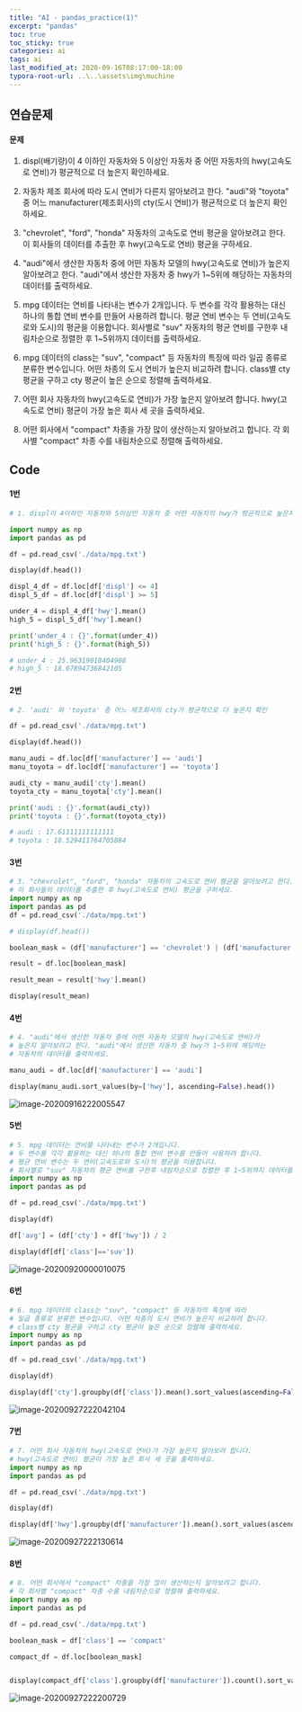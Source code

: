 ```yaml
---
title: "AI - pandas_practice(1)"
excerpt: "pandas"
toc: true
toc_sticky: true
categories: ai
tags: ai
last_modified_at: 2020-09-16T08:17:00-18:00
typora-root-url: ..\..\assets\img\muchine
---
```


## 연습문제

#### 문제

 1. displ(배기량)이 4 이하인 자동차와 5 이상인 자동차 중 
 어떤 자동차의 hwy(고속도로 연비)가 평균적으로 더 높은지 확인하세요.

 2. 자동차 제조 회사에 따라 도시 연비가 다른지 알아보려고 한다. 
 "audi"와 "toyota" 중 어느 manufacturer(제조회사)의 cty(도시 연비)가 
 평균적으로 더 높은지 확인하세요.

 3. "chevrolet", "ford", "honda" 자동차의 고속도로 연비 평균을 알아보려고 한다. 
 이 회사들의 데이터를 추출한 후 hwy(고속도로 연비) 평균을 구하세요.

 4. "audi"에서 생산한 자동차 중에 어떤 자동차 모델의 hwy(고속도로 연비)가 
 높은지 알아보려고 한다. "audi"에서 생산한 자동차 중 hwy가 1~5위에 해당하는 
 자동차의 데이터를 출력하세요.

 5. mpg 데이터는 연비를 나타내는 변수가 2개입니다. 
 두 변수를 각각 활용하는 대신 하나의 통합 연비 변수를 만들어 사용하려 합니다. 
 평균 연비 변수는 두 연비(고속도로와 도시)의 평균을 이용합니다. 
 회사별로 "suv" 자동차의 평균 연비를 구한후 내림차순으로 정렬한 후 1~5위까지 데이터를 출력하세요.

 6. mpg 데이터의 class는 "suv", "compact" 등 자동차의 특징에 따라 
 일곱 종류로 분류한 변수입니다. 어떤 차종의 도시 연비가 높은지 비교하려 합니다. 
 class별 cty 평균을 구하고 cty 평균이 높은 순으로 정렬해 출력하세요.

 7. 어떤 회사 자동차의 hwy(고속도로 연비)가 가장 높은지 알아보려 합니다. 
 hwy(고속도로 연비) 평균이 가장 높은 회사 세 곳을 출력하세요.

 8. 어떤 회사에서 "compact" 차종을 가장 많이 생산하는지 알아보려고 합니다. 
 각 회사별 "compact" 차종 수를 내림차순으로 정렬해 출력하세요.

 

## Code

#### 1번

```python
# 1. displ이 4이하인 자동차와 5이상인 자동차 중 어떤 자동차의 hwy가 평균적으로 높은지 확인

import numpy as np
import pandas as pd

df = pd.read_csv('./data/mpg.txt')

display(df.head())

displ_4_df = df.loc[df['displ'] <= 4]
displ_5_df = df.loc[df['displ'] >= 5]

under_4 = displ_4_df['hwy'].mean()
high_5 = displ_5_df['hwy'].mean()

print('under_4 : {}'.format(under_4))
print('high_5 : {}'.format(high_5))

# under_4 : 25.96319018404908
# high_5 : 18.07894736842105
```

#### 2번

```python
# 2. 'audi' 와 'toyota' 중 어느 제조회사의 cty가 평균적으로 더 높은지 확인

df = pd.read_csv('./data/mpg.txt')

display(df.head())

manu_audi = df.loc[df['manufacturer'] == 'audi']
manu_toyota = df.loc[df['manufacturer'] == 'toyota']

audi_cty = manu_audi['cty'].mean()
toyota_cty = manu_toyota['cty'].mean()

print('audi : {}'.format(audi_cty))
print('toyota : {}'.format(toyota_cty))

# audi : 17.61111111111111
# toyota : 18.529411764705884
```

#### 3번

```python
# 3. "chevrolet", "ford", "honda" 자동차의 고속도로 연비 평균을 알아보려고 한다. 
# 이 회사들의 데이터를 추출한 후 hwy(고속도로 연비) 평균을 구하세요.
import numpy as np
import pandas as pd
df = pd.read_csv('./data/mpg.txt')

# display(df.head())

boolean_mask = (df['manufacturer'] == 'chevrolet') | (df['manufacturer'] == 'ford') | (df['manufacturer'] == 'honda')

result = df.loc[boolean_mask]

result_mean = result['hwy'].mean()

display(result_mean)
```

#### 4번

```python
# 4. "audi"에서 생산한 자동차 중에 어떤 자동차 모델의 hwy(고속도로 연비)가 
# 높은지 알아보려고 한다. "audi"에서 생산한 자동차 중 hwy가 1~5위에 해당하는 
# 자동차의 데이터를 출력하세요.

manu_audi = df.loc[df['manufacturer'] == 'audi']

display(manu_audi.sort_values(by=['hwy'], ascending=False).head())
```

![image-20200916222005547](/assets/img/muchine/image-20200916222005547.png)

#### 5번

```python
# 5. mpg 데이터는 연비를 나타내는 변수가 2개입니다. 
# 두 변수를 각각 활용하는 대신 하나의 통합 연비 변수를 만들어 사용하려 합니다. 
# 평균 연비 변수는 두 연비(고속도로와 도시)의 평균을 이용합니다. 
# 회사별로 "suv" 자동차의 평균 연비를 구한후 내림차순으로 정렬한 후 1~5위까지 데이터를 출력하세요.
import numpy as np
import pandas as pd

df = pd.read_csv('./data/mpg.txt')

display(df)

df['avg'] = (df['cty'] + df['hwy']) / 2 

display(df[df['class']=='suv'])
```

![image-20200920000010075](/assets/img/muchine/image-20200920000010075.png)

#### 6번

```python
# 6. mpg 데이터의 class는 "suv", "compact" 등 자동차의 특징에 따라 
# 일곱 종류로 분류한 변수입니다. 어떤 차종의 도시 연비가 높은지 비교하려 합니다. 
# class별 cty 평균을 구하고 cty 평균이 높은 순으로 정렬해 출력하세요.
import numpy as np
import pandas as pd

df = pd.read_csv('./data/mpg.txt')

display(df)

display(df['cty'].groupby(df['class']).mean().sort_values(ascending=False))

```

![image-20200927222042104](/assets/img/muchine/image-20200927222042104.png)

#### 7번

```python
# 7. 어떤 회사 자동차의 hwy(고속도로 연비)가 가장 높은지 알아보려 합니다. 
# hwy(고속도로 연비) 평균이 가장 높은 회사 세 곳을 출력하세요.
import numpy as np
import pandas as pd

df = pd.read_csv('./data/mpg.txt')

display(df)

display(df['hwy'].groupby(df['manufacturer']).mean().sort_values(ascending=False)[:3])
```

![image-20200927222130614](/assets/img/muchine/image-20200927222130614.png)

#### 8번

```python
# 8. 어떤 회사에서 "compact" 차종을 가장 많이 생산하는지 알아보려고 합니다. 
# 각 회사별 "compact" 차종 수를 내림차순으로 정렬해 출력하세요.
import numpy as np
import pandas as pd

df = pd.read_csv('./data/mpg.txt')

boolean_mask = df['class'] == 'compact'

compact_df = df.loc[boolean_mask]


display(compact_df['class'].groupby(df['manufacturer']).count().sort_values(ascending=False))
```

![image-20200927222200729](/assets/img/muchine/image-20200927222200729.png)